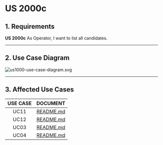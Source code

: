 # US 2000c

## 1. Requirements

**US 2000c** As Operator, I want to list all candidates.


---

## 2. Use Case Diagram 

![us1000-use-case-diagram.svg](diagram%2Fsvg%2Fus1000-use-case-diagram.svg)

---

## 3. Affected Use Cases

| USE CASE |                                        DOCUMENT                                        |
|:--------:|:--------------------------------------------------------------------------------------:|
|   UC11   |                      [README.md](..%2F..%2Fuc%2Fuc01%2FREADME.md)                      |
|   UC12   |                      [README.md](..%2F..%2Fuc%2Fuc02%2FREADME.md)                      |
|   UC03   |                      [README.md](..%2F..%2Fuc%2Fuc03%2FREADME.md)                      |
|   UC04   |                      [README.md](..%2F..%2Fuc%2Fuc04%2FREADME.md)                      |